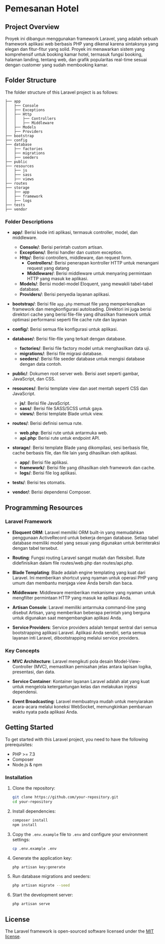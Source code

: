 # Pemesanan Hotel
## Project Overview

Proyek ini dibangun menggunakan framework Laravel, yang adalah sebuah framework aplikasi web berbasis PHP yang dikenal karena sintaksnya yang elegan dan fitur-fitur yang solid. Proyek ini menawarkan sistem yang komprehensif untuk booking kamar hotel, termasuk fungsi booking, halaman landing, tentang web, dan grafik popularitas real-time sesuai dengan customer yang sudah membooking kamar.

## Folder Structure

The folder structure of this Laravel project is as follows:

```
├── app
│   ├── Console
│   ├── Exceptions
│   ├── Http
│   │   ├── Controllers
│   │   ├── Middleware
│   ├── Models
│   ├── Providers
├── bootstrap
├── config
├── database
│   ├── factories
│   ├── migrations
│   ├── seeders
├── public
├── resources
│   ├── js
│   ├── sass
│   ├── views
├── routes
├── storage
│   ├── app
│   ├── framework
│   ├── logs
├── tests
├── vendor
```

### Folder Descriptions

- **app/**: Berisi kode inti aplikasi, termasuk controller, model, dan middleware.
  - **Console/**: Berisi perintah custom artisan.
  - **Exceptions/**: Berisi handler dan custom exception.
  - **Http/**: Berisi controllers, middleware, dan request form.
    - **Controllers/**: Berisi penerapan kontroller HTTP untuk menangani request yang datang 
    - **Middleware/**: Berisi middleware untuk menyaring permintaan HTTP yang masuk ke aplikasi.
  - **Models/**: Berisi model-model Eloquent, yang mewakili tabel-tabel database.
  - **Providers/**: Berisi penyedia layanan aplikasi.
  
- **bootstrap/**: Berisi file `app.php` memuat file yang memperkenalkan framework dan mengkonfigurasi autoloading. Direktori ini juga berisi direktori cache yang berisi file-file yang dihasilkan framework untuk optimasi performansi seperti file cache rute dan layanan

- **config/**: Berisi semua file konfigurasi untuk aplikasi.

- **database/**: Berisi file-file yang terkait dengan database.
  - **factories/**: Berisi file factory model untuk menghasilkan data uji.
  - **migrations/**: Berisi file migrasi database.
  - **seeders/**: Berisi file seeder database untuk mengisi database dengan data contoh.

- **public/**: Dokumen root server web. Berisi aset seperti gambar, JavaScript, dan CSS.

- **resources/**: Berisi template view dan aset mentah seperti CSS dan JavaScript.
  - **js/**: Berisi file JavaScript.
  - **sass/**: Berisi file SASS/SCSS untuk gaya.
  - **views/**: Berisi template Blade untuk view.

- **routes/**: Berisi definisi semua rute.
  - **web.php**: Berisi rute untuk antarmuka web.
  - **api.php**: Berisi rute untuk endpoint API.

- **storage/**: Berisi template Blade yang dikompilasi, sesi berbasis file, cache berbasis file, dan file lain yang dihasilkan oleh aplikasi.
  - **app/**: Berisi file aplikasi.
  - **framework/**: Berisi file yang dihasilkan oleh framework dan cache.
  - **logs/**: Berisi file log aplikasi.

- **tests/**: Berisi tes otomatis.

- **vendor/**: Berisi dependensi Composer.

## Programming Resources

### Laravel Framework

- **Eloquent ORM**: Laravel memiliki ORM built-in yang memudahkan penggunaan ActiveRecord untuk bekerja dengan database. Setiap tabel database memiliki model yang sesuai yang digunakan untuk berinteraksi dengan tabel tersebut.

- **Routing**: Fungsi routing Laravel sangat mudah dan fleksibel. Rute didefinisikan dalam file routes/web.php dan routes/api.php.

- **Blade Templating**: Blade adalah engine templating yang kuat dari Laravel. Ini memberikan shortcut yang nyaman untuk operasi PHP yang umum dan membantu menjaga view Anda bersih dan baca.

- **Middleware**: Middleware memberikan mekanisme yang nyaman untuk mengfilter permintaan HTTP yang masuk ke aplikasi Anda.

- **Artisan Console**: Laravel memiliki antarmuka command-line yang disebut Artisan, yang memberikan beberapa perintah yang berguna untuk digunakan saat mengembangkan aplikasi Anda.

- **Service Providers**: Service providers adalah tempat sentral dari semua bootstrapping aplikasi Laravel. Aplikasi Anda sendiri, serta semua layanan inti Laravel, dibootstrapping melalui service providers.

### Key Concepts

- **MVC Architecture**: Laravel mengikuti pola desain Model-View-Controller (MVC), memastikan pemisahan jelas antara lapisan logika, presentasi, dan data.

- **Service Container**: Kontainer layanan Laravel adalah alat yang kuat untuk mengelola ketergantungan kelas dan melakukan injeksi dependensi.

- **Event Broadcasting**: Laravel membuatnya mudah untuk menyiarakan acara-acara melalui koneksi WebSocket, memungkinkan pembaruan waktu nyata pada aplikasi Anda.

## Getting Started

To get started with this Laravel project, you need to have the following prerequisites:

- PHP >= 7.3
- Composer
- Node.js & npm

### Installation

1. Clone the repository:
    ```bash
    git clone https://github.com/your-repository.git
    cd your-repository
    ```

2. Install dependencies:
    ```bash
    composer install
    npm install
    ```

3. Copy the `.env.example` file to `.env` and configure your environment settings:
    ```bash
    cp .env.example .env
    ```

4. Generate the application key:
    ```bash
    php artisan key:generate
    ```

5. Run database migrations and seeders:
    ```bash
    php artisan migrate --seed
    ```

6. Start the development server:
    ```bash
    php artisan serve
    ```
    
## License

The Laravel framework is open-sourced software licensed under the [MIT license](https://opensource.org/licenses/MIT).
